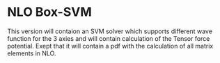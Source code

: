 # NLO Box-SVM
This version will contaion an SVM solver which supports different wave function for the 3 axies and will contain calculation of the Tensor force potential.
Exept that it will contain a pdf with the calculation of all matrix elements in NLO.
